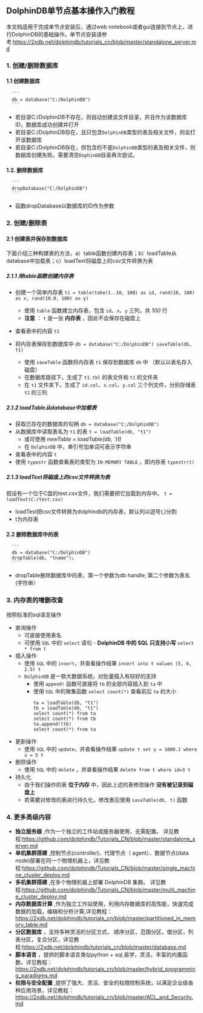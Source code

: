 ## DolphinDB单节点基本操作入门教程
本文档适用于完成单节点安装后，通过web notebook或者gui连接到节点上，进行DolphinDB的基础操作。单节点安装请参考:https://2xdb.net/dolphindb/tutorials_cn/blob/master/standalone_server.md
### 1. 创建/删除数据库
#### 1.1 创建数据库
	  ```
	  db = database("C:/DolphinDB")
	  ```
  * 若目录C:/DolphinDB不存在，则自动创建该文件目录，并且作为该数据库ID，数据库成功创建并打开
  * 若目录C:/DolphinDB存在，且只包含`DolphinDB`类型的表及相关文件，则会打开该数据库
  * 若目录C:/DolphinDB存在，但包含的不是`DolphinDB`类型的表及相关文件，则数据库创建失败。需要清空`DophinDB`目录再次尝试。
#### 1.2. 删除数据库
	  ```
	  dropDatabase("C:/DolphinDB")
	  ```
   * 函数dropDatabase以数据库的ID作为参数
### 2. 创建/删除表
#### 2.1 创建表并保存到数据库
  下面介绍三种构建表的方法，a）table函数创建内存表；b）loadTable从database中加载表；c）loadText将磁盘上的csv文件转换为表
##### 2.1.1 用table函数创建内存表
* 创建一个简单内存表
	  ```
	  t1 = table(take(1..10, 100) as id, rand(10, 100) as x, rand(10.0, 100) as y)
	  ```
  * 使用 `table` 函数建立内存表，包含 `id`、`x`、`y` 三列，共 _100_ 行
  * __注意__ ： `t`  是一张 __内存表__ ，因此不会保存在磁盘上

* 查看表中的内容
	  ```
	  t1
	  ```
* 将内存表保存到数据库中
	  ```
	  db = database("C:/DolphinDB")
	  saveTable(db, t1)
	  ```
  * 使用 `saveTable`  函数将内存表 `t1`  保存到数据库 `db` 中 （默认以表名存入磁盘）
  * 在数据库路径下，生成了 `t1.tbl` 的表文件和 `t1` 的文件夹
  * 在 `t1` 文件夹下，生成了 `id.col`、`x.col`、`y.col` 三个列文件，分别存储表 `t1` 的三列
##### 2.1.2 loadTable从database中加载表
* 获取已存在的数据库的句柄
	  ```
	  db = database("C:/DolphinDB")
	  ```
* 从数据库中读取表名为 `t1` 的表
	  ```
	  t = loadTable(db, "t1")
	  ```
  * 或可使用 _newTable = loadTable(db, `t1)_
  * 在 `DolphinDB` 中，单引号加单词可表示字符串
* 查看表中的内容
	  ```
	  t
	  ```
* 使用 `typestr` 函数查看表的类型为 `IN-MEMORY TABLE` ，即内存表
	  ```
	  typestr(t)
	  ```
##### 2.1.3 loadText将磁盘上的csv文件转换为表
  假设有一个位于C盘的test.csv文件，我们需要把它加载到内存中。
	  ```
	  t = loadText(C:/test.csv)
	  ```
  * loadTest把csv文件转换为dolphindb的内存表，默认列以逗号(,)分割
  * t为内存表
#### 2.2 删除数据库中的表
	  ```
	  db = database("C:/DolphinDB")
	  dropTable(db, "tname"); 
	  ```
  * dropTable删除数据库中的表，第一个参数为db handle; 第二个参数为表名(字符串）
### 3. 内存表的增删改查 
  按照标准的sql语言操作
* 查询操作
  * 可直接使用表名
  * 可使用 `SQL` 中的 `select` 语句 - __DolphinDB 中的 SQL 只支持小写__
		```
		select * from t
		```
* 插入操作
  * 使用 `SQL` 中的 `insert`，并查看操作结果
		```
		insert into t values (5, 6, 2.5)
		t
		```
  * `DolphinDB` 是一款大数据系统，对批量插入有较好的支持
    * 使用 `append!` 函数可直接将 `tb` 的全部内容插入到 `ta` 中
    * 使用 `SQL` 中的聚集函数 `select count(*)` 查看前后 `ta` 的大小
		```
		ta = loadTable(db, "t1")
		tb = loadTable(db, "t1")
		select count(*) from ta
		select count(*) from tb
		ta.append!(tb)
		select count(*) from ta
		```
* 更新操作
  * 使用 `SQL` 中的 `update`，并查看操作结果
		```
		update t set y = 1000.1 where x = 5
		t
		```
* 删除操作
  * 使用 `SQL` 中的 `delete` ，并查看操作结果
		```
		delete from t where id=3
		t
		```
* 持久化
  * 由于我们操作的表 __位于内存__ 中，因此上述的表修改操作 __没有被记录到磁盘上__
  * 若需要对修改的表进行持久化，修改表后使用 `savaTable(db, t)` 函数

### 4. 更多高级内容
  * __独立服务器__ ,作为一个独立的工作站或服务器使用，无需配置。 详见教程:https://github.com/dolphindb/Tutorials_CN/blob/master/standalone_server.md
  * __单机集群搭建__ ,控制节点(controller)、代理节点（ agent）、数据节点(data node)部署在同一个物理机器上，详见教程:https://github.com/dolphindb/Tutorials_CN/blob/master/single_machine_cluster_deploy.md
  * __多机集群搭建__ ,在多个物理机器上部署 DolphinDB 集群。 详见教程:https://github.com/dolphindb/Tutorials_CN/blob/master/multi_machine_cluster_deploy.md
  * __内存数据库计算__ ,作为独立工作站使用，利用内存数据库的高性能，快速完成数据的加载，编辑和分析计算,详见教程：https://2xdb.net/dolphindb/tutorials_cn/blob/master/partitioned_in_memory_table.md
  * __分区数据库__ ，支持多种灵活的分区方式， 顺序分区，范围分区，值分区，列表分区，复合分区，详见教程:https://2xdb.net/dolphindb/tutorials_cn/blob/master/database.md
  * __脚本语言__ ，提供的脚本语言类似python + sql,易学，灵活，丰富的内置函数，详见教程：https://2xdb.net/dolphindb/tutorials_cn/blob/master/hybrid_programming_paradigms.md
  * __权限与安全配置__ ,提供了强大、灵活、安全的权限控制系统，以满足企业级各种应用场景，详见教程：https://2xdb.net/dolphindb/tutorials_cn/blob/master/ACL_and_Security.md
  